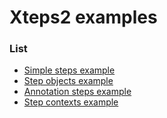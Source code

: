 # Xteps2 examples

### List

- [Simple steps example](https://github.com/evpl/xteps2-examples/blob/main/xteps2-examples/src/test/java/com/plugatar/xteps2/examples/SimpleStepsTest.java)
- [Step objects example](https://github.com/evpl/xteps2-examples/blob/main/xteps2-examples/src/test/java/com/plugatar/xteps2/examples/StepObjectsTest.java)
- [Annotation steps example](https://github.com/evpl/xteps2-examples/blob/main/xteps2-examples/src/test/java/com/plugatar/xteps2/examples/AnnotationStepsTest.java)
- [Step contexts example](https://github.com/evpl/xteps2-examples/blob/main/xteps2-examples/src/test/java/com/plugatar/xteps2/examples/StepContextsTest.java)
